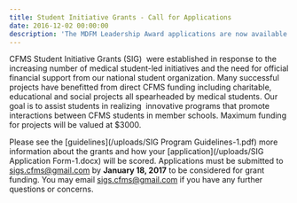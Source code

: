 ```yaml
---
title: Student Initiative Grants - Call for Applications
date: 2016-12-02 00:00:00
description: 'The MDFM Leadership Award applications are now available. Every school will have one winner of $2000, a certificate of recognition and subsidized travel to the CFMS Spring General Meeting in Winnipeg. Deadline January 13th, 2017.'
---
```



CFMS Student Initiative Grants (SIG) &nbsp;were established in response to the increasing number of medical student-led initiatives and the need for official financial support from our national student organization. Many successful projects have benefitted from direct CFMS funding including charitable, educational and social projects all spearheaded by medical students. Our goal is to assist students in realizing &nbsp;innovative programs that promote interactions between CFMS students in member schools. Maximum funding for projects will be valued at $3000.

Please see the [guidelines](/uploads/SIG Program Guidelines-1.pdf) more information about the grants and how your [application](/uploads/SIG Application Form-1.docx) will be scored. Applications must be submitted to sigs.cfms@gmail.com by **January 18, 2017** to be considered for grant funding. You may email sigs.cfms@gmail.com if you have any further questions or concerns.&nbsp;

&nbsp;